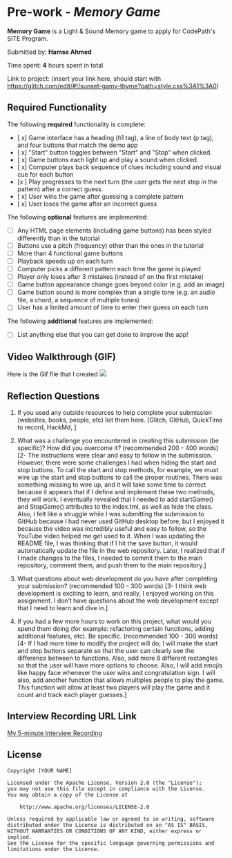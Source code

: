 # Pre-work - *Memory Game*

**Memory Game** is a Light & Sound Memory game to apply for CodePath's SITE Program. 

Submitted by: **Hamse Ahmed**

Time spent: **4** hours spent in total

Link to project: (insert your link here, should start with https://glitch.com/edit/#!/sunset-gamy-thyme?path=style.css%3A1%3A0)

## Required Functionality

The following **required** functionality is complete:

* [ x] Game interface has a heading (h1 tag), a line of body text (p tag), and four buttons that match the demo app
* [ x] "Start" button toggles between "Start" and "Stop" when clicked. 
* [ x] Game buttons each light up and play a sound when clicked. 
* [ x] Computer plays back sequence of clues including sound and visual cue for each button
* [x ] Play progresses to the next turn (the user gets the next step in the pattern) after a correct guess. 
* [ x] User wins the game after guessing a complete pattern
* [ x] User loses the game after an incorrect guess

The following **optional** features are implemented:

* [ ] Any HTML page elements (including game buttons) has been styled differently than in the tutorial
* [ ] Buttons use a pitch (frequency) other than the ones in the tutorial
* [ ] More than 4 functional game buttons
* [ ] Playback speeds up on each turn
* [ ] Computer picks a different pattern each time the game is played
* [ ] Player only loses after 3 mistakes (instead of on the first mistake)
* [ ] Game button appearance change goes beyond color (e.g. add an image)
* [ ] Game button sound is more complex than a single tone (e.g. an audio file, a chord, a sequence of multiple tones)
* [ ] User has a limited amount of time to enter their guess on each turn

The following **additional** features are implemented:

- [ ] List anything else that you can get done to improve the app!

## Video Walkthrough (GIF)
Here is the Gif file that I created
![](https://i.imgur.com/CnJrGXi.gif)


## Reflection Questions
1. If you used any outside resources to help complete your submission (websites, books, people, etc) list them here. 
[Glitch, GitHub, QuickTime to record, HackMd, ]

2. What was a challenge you encountered in creating this submission (be specific)? How did you overcome it? (recommended 200 - 400 words) 
[2-    The instructions were clear and easy to follow in the submission. However, there were some challenges I had when hiding the start and stop buttons. To call the start and stop methods, for example, we must wire up the start and stop buttons to call the proper routines. There was something missing to wire up, and it will take some time to correct because it appears that if I define and implement these two methods, they will work. I eventually revealed that I needed to add startGame() and StopGame() attributes to the index.tml, as well as hide the class. Also, I felt like a struggle while I was submitting the submission to GitHub because I had never used GitHub desktop before, but I enjoyed it because the video was incredibly useful and easy to follow, so the YouTube video helped me get used to it. When I was updating the README file, I was thinking that if I hit the save button, it would automatically update the file in the web repository. Later, I realized that if I made changes to the files, I needed to commit them to the main repository, comment them, and push them to the main repository.]

3. What questions about web development do you have after completing your submission? (recommended 100 - 300 words) 
[3-    I think web development is exciting to learn, and really, I enjoyed working on this assignment. I don’t have questions about the web development except that I need to learn and dive in.]

4. If you had a few more hours to work on this project, what would you spend them doing (for example: refactoring certain functions, adding additional features, etc). Be specific. (recommended 100 - 300 words) 
[4-    If I had more time to modify the project will do; I will make the start and stop buttons separate so that the user can clearly see the difference between to functions. Also, add more 8 different rectangles so that the user will have more options to choose. Also, I will add emojis like happy face whenever the user wins and congratulation sign. I will also, add another function that allows multiples people to play the game. This function will allow at least two players will play the game and it count and track each player guesses.]



## Interview Recording URL Link

[My 5-minute Interview Recording](https://youtu.be/75rxpWfhjgQ)

## License

    Copyright [YOUR NAME]

    Licensed under the Apache License, Version 2.0 (the "License");
    you may not use this file except in compliance with the License.
    You may obtain a copy of the License at

        http://www.apache.org/licenses/LICENSE-2.0

    Unless required by applicable law or agreed to in writing, software
    distributed under the License is distributed on an "AS IS" BASIS,
    WITHOUT WARRANTIES OR CONDITIONS OF ANY KIND, either express or implied.
    See the License for the specific language governing permissions and
    limitations under the License.

